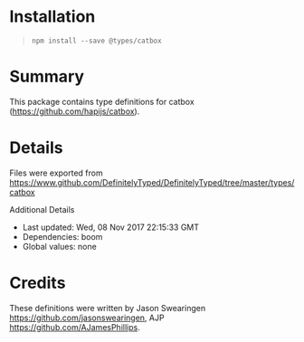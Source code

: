 # Installation
> `npm install --save @types/catbox`

# Summary
This package contains type definitions for catbox (https://github.com/hapijs/catbox).

# Details
Files were exported from https://www.github.com/DefinitelyTyped/DefinitelyTyped/tree/master/types/catbox

Additional Details
 * Last updated: Wed, 08 Nov 2017 22:15:33 GMT
 * Dependencies: boom
 * Global values: none

# Credits
These definitions were written by Jason Swearingen <https://github.com/jasonswearingen>, AJP <https://github.com/AJamesPhillips>.
